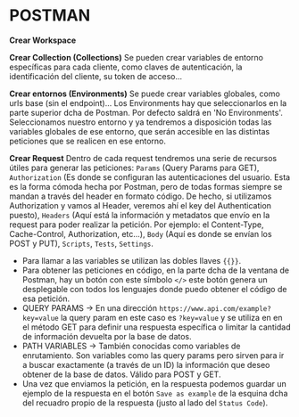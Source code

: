 # POSTMAN

**Crear Workspace**

**Crear Collection (Collections)**
	Se pueden crear variables de entorno específicas para cada cliente, como claves de autenticación, la identificación del cliente, su token de acceso...	

**Crear entornos (Environments)**
	Se puede crear variables globales, como urls base (sin el endpoint)...
	Los Environments hay que seleccionarlos en la parte superior dcha de Postman. Por defecto saldrá en 'No Environments'. Seleccionamos nuestro entorno y ya tendremos a disposición todas las variables globales de ese entorno, que serán accesible en las distintas peticiones que se realicen en ese entorno.

**Crear Request**
	Dentro de cada request tendremos una serie de recursos útiles para generar las peticiones: 
		`Params` (Query Params para GET), 
		`Authorization` (Es donde se configuran las autenticaciones del usuario. Esta es la forma cómoda hecha por Postman, pero de todas formas siempre se mandan a través del header en formato código. De hecho, si utilizamos Authorization y vamos al Header, veremos ahí el key del Authentication puesto), 
		`Headers` (Aquí está la información y metadatos que envío en la request para poder realizar la petición. Por ejemplo: el Content-Type, Cache-Control, Authorization, etc...), 
		`Body` (Aquí es donde se envían los POST y PUT), 
		`Scripts`, 
		`Tests`, 
		`Settings`.

* Para llamar a las variables se utilizan las dobles llaves `{{}}`.
* Para obtener las peticiones en código, en la parte dcha de la ventana de Postman, hay un botón con este símbolo `</>` este botón genera un desplegable con todos los lenguajes donde puedo obtener el código de esa petición.
* QUERY PARAMS -> En una dirección `https://www.api.com/example?key=value` la query param en este caso es `?key=value` y se utiliza en en el método GET para definir una respuesta específica o limitar la cantidad de información devuelta por la base de datos.
* PATH VARIABLES -> También conocidas como variables de enrutamiento. Son variables como las query params pero sirven para ir a buscar exactamente (a través de un ID) la información que deseo obtener de la base de datos. Válido para POST y GET.
* Una vez que enviamos la petición, en la respuesta podemos guardar un ejemplo de la respuesta en el botón `Save as example` de la esquina dcha del recuadro propio de la respuesta (justo al lado del `Status Code`).
